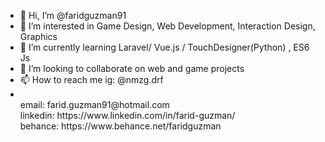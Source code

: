 - 👋 Hi, I’m @faridguzman91
- 👀 I’m interested in Game Design, Web Development, Interaction Design, Graphics
- 🌱 I’m currently learning Laravel/ Vue.js / TouchDesigner(Python) , ES6 Js
- 💞️ I’m looking to collaborate on web and game projects
- 📫 How to reach me ig: @nmzg.drf
- <br>
                     email: farid.guzman91@hotmail.com
                     <br>
                     linkedin: https://www.linkedin.com/in/farid-guzman/
                     <br>
                     behance: https://www.behance.net/faridguzman
                         
                    

